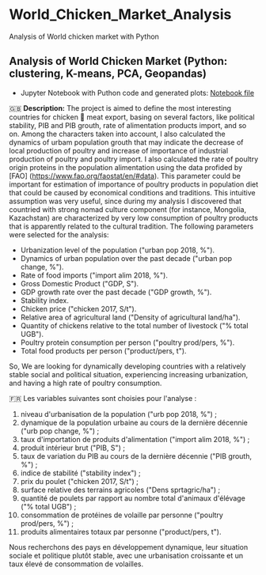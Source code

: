 # World_Chicken_Market_Analysis
Analysis of World chicken market with Python
## Analysis of World Chicken Market (Python: clustering, K-means, PCA, Geopandas)

- Jupyter Notebook with Puthon code and generated plots: [Notebook file](https://github.com/Praemuntiacus/World_Chicken_Marked_Analysis/blob/main/CROITOR_Roman_1_notebook_602022_new.ipynb)

:uk:
**Description:** The project is aimed to define the most interesting countries for chicken :rooster: meat export, basing on several factors, like political stability, PIB and PIB grouth, rate of alimentation products import, and so on. Among the characters taken into account, I also calculated the dynamics of urbam population grouth that may indicate the decrease of local production of poultry and increase of importance of industrial production of poultry and poultry import. I also calculated the rate of poultry origin proteins in the population alimentation using the data profided by [FAO] (https://www.fao.org/faostat/en/#data). This parameter could be important for estimation of importance of poultry products in population diet that could be caused by economical conditions and traditions. This intuitive assumption was very useful, since during my analysis I discovered that countried with strong nomad culture component (for instance, Mongolia, Kazachstan) are characterized by very low consumption of poultry products that is apparently related to the cultural tradition. The following parameters were selected for the analysis:
- Urbanization level of the population ("urban pop 2018, %").
- Dynamics of urban population over the past decade ("urban pop change, %").
- Rate of food imports ("import alim 2018, %").
- Gross Domestic Product ("GDP, S").
- GDP growth rate over the past decade ("GDP growth, %").
- Stability index.
- Chicken price ("chicken 2017, S/t").
- Relative area of agricultural land ("Density of agricultural land/ha").
- Quantity of chickens relative to the total number of livestock ("% total UGB").
- Poultry protein consumption per person ("poultry prod/pers, %").
- Total food products per person ("product/pers, t").

So, We are looking for dynamically developing countries with a relatively stable social and political situation, experiencing increasing urbanization, and having a high rate of poultry consumption.

:fr:
Les variables suivantes sont choisies pour l'analyse :
1) niveau d'urbanisation de la population ("urb pop 2018, %") ;
2) dynamique de la population urbaine au cours de la dernière décennie ("urb pop change, %") ;
3) taux d'importation de produits d'alimentation ("import alim 2018, %") ;
4) produit intérieur brut ("PIB, S") ;
5) taux de variation du PIB au cours de la dernière décennie ("PIB grouth, %") ;
6) indice de stabilité ("stability index") ;
7) prix du poulet ("chicken 2017, S/t") ;
8) surface relative des terrains agricoles ("Dens sprtagric/ha") ;
9) quantité de poulets par rapport au nombre total d'animaux d'élévage ("% total UGB") ;
10) consommation de protéines de volaille par personne ("poultry prod/pers, %") ;
11) produits alimentaires totaux par personne ("product/pers, t").

Nous recherchons des pays en développement dynamique, leur situation sociale et politique plutôt stable, avec une urbanisation croissante et un taux élevé de consommation de volailles.


